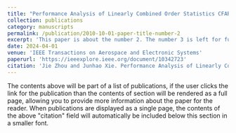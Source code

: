 ```yaml
---
title: "Performance Analysis of Linearly Combined Order Statistics CFAR Processors in Heterogeneous Background."
collection: publications
category: manuscripts
permalink: /publication/2010-10-01-paper-title-number-2
excerpt: 'This paper is about the number 2. The number 3 is left for future work.'
date: 2024-04-01
venue: 'IEEE Transactions on Aerospace and Electronic Systems'
paperurl: 'https://ieeexplore.ieee.org/document/10342723'
citation: 'Jie Zhou and Junhao Xie. Performance Analysis of Linearly Combined Order Statistics CFAR Processors in Heterogeneous Background. <i>IEEE Transactions on Aerospace and Electronic Systems<i>, vol. 60, no. 2, pp. 2428-2437, April 2024.'
---
```


The contents above will be part of a list of publications, if the user clicks the link for the publication than the contents of section will be rendered as a full page, allowing you to provide more information about the paper for the reader. When publications are displayed as a single page, the contents of the above "citation" field will automatically be included below this section in a smaller font.
